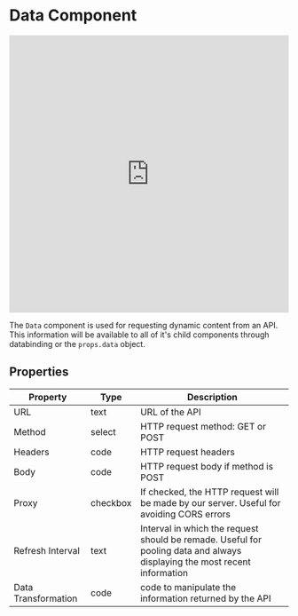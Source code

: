 # Data Component

<iframe width="100%" height="500" src="https://www.youtube.com/embed/K8Ag2Kc5ImQ" title="YouTube video player" frameborder="0" allow="accelerometer; autoplay; clipboard-write; encrypted-media; gyroscope; picture-in-picture" allowfullscreen></iframe>

The `Data` component is used for requesting dynamic content from an API. This information will be available to all of it's child components through databinding  or the `props.data` object.

## Properties

| Property | Type   | Description                       |
| -------- | ------ | --------------------------------- |
| URL     | text | URL of the API |
| Method     | select | HTTP request method: GET or POST |
| Headers     | code | HTTP request headers |
| Body     | code | HTTP request body if method is POST |
| Proxy     | checkbox | If checked, the HTTP request will be made by our server. Useful for avoiding CORS errors |
| Refresh Interval     | text | Interval in which the request should be remade. Useful for pooling data and always displaying the most recent information  |
| Data Transformation     | code | code to manipulate the information returned by the API |